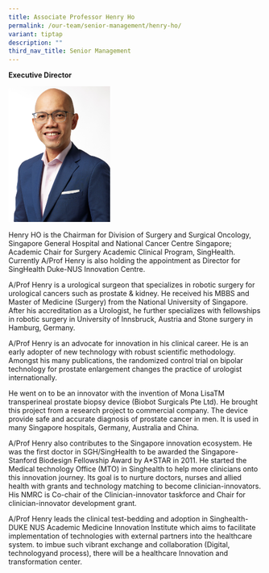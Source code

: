 ```yaml
---
title: Associate Professor Henry Ho
permalink: /our-team/senior-management/henry-ho/
variant: tiptap
description: ""
third_nav_title: Senior Management
---
```

<p><strong>Executive Director</strong></p><p></p><div class="isomer-image-wrapper"><img style="width: 40%;" height="auto" width="100%" alt="Henry Ho" src="/images/About/Our Team/Senior Management/HenryHo_Bio.jpg"></div><p>Henry HO is the Chairman for Division of Surgery and Surgical Oncology, Singapore General Hospital and National Cancer Centre Singapore; Academic Chair for Surgery Academic Clinical Program, SingHealth. Currently A/Prof Henry is also holding the appointment as Director for SingHealth Duke-NUS Innovation Centre.</p><p>A/Prof Henry is a urological surgeon that specializes in robotic surgery for urological cancers such as prostate &amp; kidney. He received his MBBS and Master of Medicine (Surgery) from the National University of Singapore. After his accreditation as a Urologist, he further specializes with fellowships in robotic surgery in University of Innsbruck, Austria and Stone surgery in Hamburg, Germany.</p><p>A/Prof Henry is an advocate for innovation in his clinical career. He is an early adopter of new technology with robust scientific methodology. Amongst his many publications, the randomized control trial on bipolar technology for prostate enlargement changes the practice of urologist internationally.</p><p>He went on to be an innovator with the invention of Mona LisaTM transperineal prostate biopsy device (Biobot Surgicals Pte Ltd). He brought this project from a research project to commercial company. The device provide safe and accurate diagnosis of prostate cancer in men. It is used in many Singapore hospitals, Germany, Australia and China.</p><p>A/Prof Henry also contributes to the Singapore innovation ecosystem. He was the first doctor in SGH/SingHealth to be awarded the Singapore-Stanford Biodesign Fellowship Award by A*STAR in 2011. He started the Medical technology Office (MTO) in Singhealth to help more clinicians onto this innovation journey. Its goal is to nurture doctors, nurses and allied health with grants and technology matching to become clinician-innovators. His NMRC is Co-chair of the Clinician-innovator taskforce and Chair for clinician-innovator development grant.</p><p>A/Prof Henry leads the clinical test-bedding and adoption in Singhealth-DUKE NUS Academic Medicine Innovation Institute which aims to facilitate implementation of technologies with external partners into the healthcare system. to imbue such vibrant exchange and collaboration (Digital, technologyand process), there will be a healthcare Innovation and transformation center.</p><p></p>